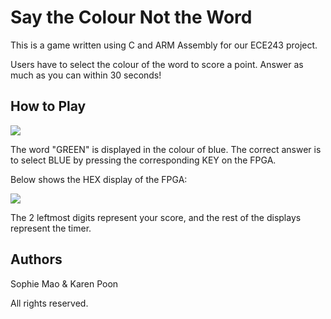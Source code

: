 # Say the Colour Not the Word
This is a game written using C and ARM Assembly for our ECE243 project.

Users have to select the colour of the word to score a point.
Answer as much as you can within 30 seconds!

## How to Play
![ ](https://user-images.githubusercontent.com/48849101/55809554-1e459300-5ab4-11e9-86ab-098ac7dcf49e.png)

The word "GREEN" is displayed in the colour of blue. The correct answer is to select BLUE by pressing the corresponding KEY on the FPGA.

Below shows the HEX display of the FPGA:

![ ](https://user-images.githubusercontent.com/48849101/55810426-89439980-5ab5-11e9-90de-9ef6f039ba2d.png)

The 2 leftmost digits represent your score, and the rest of the displays represent the timer.

## Authors
Sophie Mao & Karen Poon

All rights reserved.

